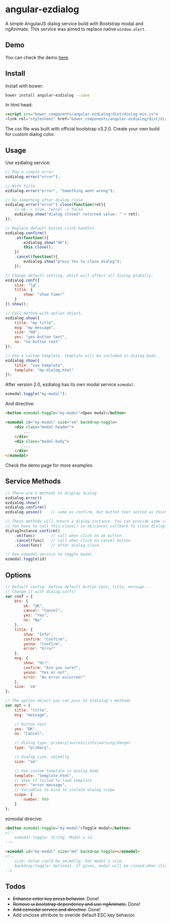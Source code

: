 angular-ezdialog
================
A simple AngularJS dialog service build with Bootstrap modal and ngAnimate. This service was aimed to replace native `window.alert`.

Demo
----
You can check the demo [here][1].

[1]: https://rawgit.com/eight04/angular-ezdialog/master/example/example.html

Install
-------
Install with bower:
```sh
bower install angular-ezdialog --save
```
In html head:
```html
<script src="bower_components/angular-ezdialog/dist/dialog.min.js">
<link rel="stylesheet" href="bower_components/angular-ezdialog/dist/dialog.min.css">
```
The css file was built with official bootstrap v3.2.0. Create your own build for custom dialog color.

Usage
-----
Use ezdialog service:
```JavaScript
// Pop a simple error
ezdialog.error("error");

// With title
ezdialog.error("error", "Something went wrong");

// Do something after dialog close
ezdialog.error("error").close(function(ret){
    // ok -> true, cencel -> false
    ezdialog.show("dialog closed! returned value: " + ret);
});

// Replace default button click handler
ezdialog.confirm()
    .ok(function(){
        ezdialog.show("OK");
        this.close();
    })
    .cancel(function(){
        ezdialog.show("press Yes to close dialog");
    });

// Change default setting, which will affect all dialog globally.
ezdialog.conf({
    size: "lg",
    title: {
        show: "show time!"
    }
}).show();

// Call method with option object.
ezdialog.show({
    title: "my title",
    msg: "my message",
    size: "md",
    yes: "yes button text",
    no: "no button text"
});

// Use a custom template. Template will be included in dialog body.
ezdialog.show({
	title: "use template",
	template: "my-dialog.html"
});
```
After version 2.0, ezdialog has its own modal service `ezmodal`:
```javascript
ezmodal.toggle("my-modal");
```
And directive:
```html
<button ezmodal-toggle="my-modal">Open modal</button>

<ezmodal id="my-modal" size="sm" backdrop-toggle>
	<div class="modal-header">
    	...
    </div>
    <div class="modal-body">
    	...
    </div>
</ezmodal>
```
Check the demo page for more examples.

Service Methods
---------------
```JavaScript
// There are 5 methods to display dialog
ezdialog.error()
ezdialog.show()
ezdialog.confirm()
ezdialog.yesno()	// same as confirm, but button text setted as Yes/No instead of OK/Cancel.

// These methods will return a dialog instance. You can provide some callbacks.
// You have to call this.close() in ok/cancel callback to close dialog.
dialogInstance.confirm()
	.ok(func)		// call when click on ok button
	.cancel(func)	// call when click on cancel button
	.close(func)	// after dialog close.

// Use ezmodal service to toggle modal.
ezmodal.toggle(id)
```

Options
-------
```JavaScript
// Default config. Define default button text, title, message...
// Change it with dialog.conf()
var conf = {
	btn: {
		ok: "OK",
		cancel: "Cancel",
		yes: "Yes",
		no: "No"
	},
	title: {
		show: "Info",
		confirm: "Confirm",
		yesno: "Confirm",
		error: "Error"
	},
	msg: {
		show: "Hi!",
		confirm: "Are you sure?",
		yesno: "Yes or no?",
		error: "An error occurred!"
	},
	size: 'sm'
};

// The option object you can pass to ezdialog's methods
var opt = {
	title: "title",
	msg: "message",

	// button text
	yes: "OK",
	no: "Cancel",

	// dialog type. primary|success|info|warning|danger
	type: "primary",

	// dialog size. sm|md|lg
	size: "sm"

	// Use custom template in dialog body
	template: "template.html",
    // Show if failed to load template
    error: "error message",
    // Variables to bind to isolate dialog scope
    scope: {
    	number: 999
    }
};
```
ezmodal direcive:
```html
<button ezmodal-toggle="my-modal">Toggle modal</button>
<!--
	ezmodal-toggle: String. Modal's id.
-->

<ezmodal id="my-modal" size="md" backdrop-toggle></ezmodal>
<!--
	size: Value could be sm|md|lg. Set modal's size.
    backdrop-toggle: Optional. If given, modal will be closed when clicking on the backdrop.
-->
```

Todos
-----
* <del>Enhance enter key press behavior.</del> Done!
* <del>Remove ui.bootstrap dependency and use ngAnimate.</del> Done!
* <del>Add ezmodal service and directive.</del> Done!
* Add onclose attribute to overide default ESC key behavior.